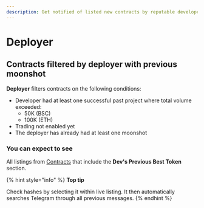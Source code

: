 ```yaml
---
description: Get notified of listed new contracts by reputable developers.
---
```


# Deployer

## Contracts filtered by deployer with previous moonshot

**Deployer** filters contracts on the following conditions:

* Developer had at least one successful past project where total volume exceeded:
  * 50K (BSC)
  * 100K (ETH)
* Trading not enabled yet
* The deployer has already had at least one moonshot

### You can expect to see

All listings from [Contracts](contracts.md) that include the **Dev's Previous Best Token** section.

{% hint style="info" %}
**Top tip**

Check hashes by selecting it within live listing. It then automatically searches Telegram through all previous messages.
{% endhint %}
